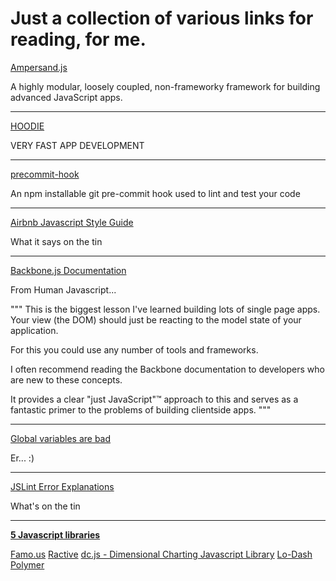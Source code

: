 # Just a collection of various links for reading, for me.

[Ampersand.js](http://ampersandjs.com)

A highly modular, loosely coupled, non-frameworky framework for 
building advanced JavaScript apps.

---

[HOODIE](http://hood.ie)

VERY FAST APP DEVELOPMENT

---

[precommit-hook](https://github.com/nlf/precommit-hook)

An npm installable git pre-commit hook used to lint and test your code

---


[Airbnb Javascript Style Guide](https://github.com/airbnb/javascript)

What it says on the tin

---

[Backbone.js Documentation](http://backbonejs.org)

From Human Javascript...

"""
This is the biggest lesson I've learned building lots of single page apps. 
Your view (the DOM) should just be reacting to the model state of your 
application. 

For this you could use any number of tools and frameworks. 

I often recommend reading the Backbone documentation to developers 
who are new to these concepts. 

It provides a clear "just JavaScript"™ approach to this and serves as 
a fantastic primer to the problems of building clientside apps.
"""

---

[Global variables are bad](http://c2.com/cgi/wiki?GlobalVariablesAreBad)

Er... :)

---

[JSLint Error Explanations](http://jslinterrors.com)

What's on the tin

---

[**5 Javascript libraries**](https://www.packtpub.com/books/content/top-5-newish-javascript-libraries-arent-angularjs)

[Famo.us](http://famo.us)
[Ractive](http://www.ractivejs.org)
[dc.js - Dimensional Charting Javascript Library](http://dc-js.github.io/dc.js/)
[Lo-Dash](lodash.com)
[Polymer](http://www.polymer-project.org)

